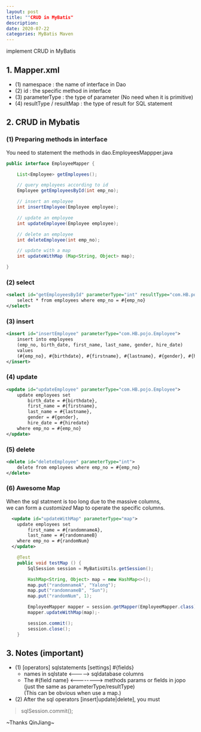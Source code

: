 ```yaml
---
layout: post
title: ""CRUD in MyBatis"
description: 
date: 2020-07-22
categories: MyBatis Maven
---
```

implement CRUD in MyBatis

## 1. Mapper.xml

- (1) namespace : the name of interface in Dao
- (2) id : the specific method in interface
- (3) parameterType : the type of parameter (No need when it is primitive)
- (4) resultType / resultMap : the type of result for SQL statement

## 2. CRUD in Mybatis

### (1) Preparing methods in interface

You need to statement the methods in dao.EmployeesMappper.java
````java
public interface EmployeeMapper {

    List<Employee> getEmployees();

    // query employees according to id
    Employee getEmployeesById(int emp_no);

    // insert an employee
    int insertEmployee(Employee employee);

    // update an employee
    int updateEmployee(Employee employee);

    // delete an employee
    int deleteEmployee(int emp_no);

    // update with a map
    int updateWithMap (Map<String, Object> map);

}
````

### (2) select

`````xml
<select id="getEmployeesById" parameterType="int" resultType="com.HB.pojo.Employee">
    select * from employees where emp_no = #{emp_no}
</select>
`````

### (3) insert

````xml
<insert id="insertEmployee" parameterType="com.HB.pojo.Employee">
    insert into employees
    (emp_no, birth_date, first_name, last_name, gender, hire_date)
    values
    (#{emp_no}, #{birthdate}, #{firstname}, #{lastname}, #{gender}, #{hiredate})
</insert>
````

### (4) update

```xml
<update id="updateEmployee" parameterType="com.HB.pojo.Employee">
    update employees set
        birth_date = #{birthdate},
        first_name = #{firstname},
        last_name = #{lastname},
        gender = #{gender},
        hire_date = #{hiredate}
    where emp_no = #{emp_no}
</update>
```

### (5) delete

```xml
<delete id="deleteEmployee" parameterType="int">
    delete from employees where emp_no = #{emp_no}
</delete>
```

### (6) Awesome Map

When the sql statment is too long due to the massive columns,  
we can form a _customized_ Map to operate the specific columns.

```xml
  <update id="updateWithMap" parameterType="map">
    update employees set
        first_name = #{randomnameA},
        last_name = #{randomnameB}
    where emp_no = #{randomNum}
  </update>
```

```java
    @Test
    public void testMap () {
        SqlSession session = MyBatisUtils.getSession();

        HashMap<String, Object> map = new HashMap<>();
        map.put("randomnameA", "Yalong");
        map.put("randomnameB", "Sun");
        map.put("randomNum", 1);

        EmployeeMapper mapper = session.getMapper(EmployeeMapper.class);
        mapper.updateWithMap(map);-

        session.commit();
        session.close();
    }
```

## 3. Notes (important)

- (1) [operators] sqlstatements [settings] #{fields}
    - names in sqlstate <-----> sqldatabase columns
    - The #{field name} <--------> methods params or fields in jopo  
        (just the same as parameterType/resultType)  
        (This can be obvious when use a map.)
- (2) After the sql operators [insert|update|delete], you must
> sqlSession.commit();

~Thanks QinJiang~